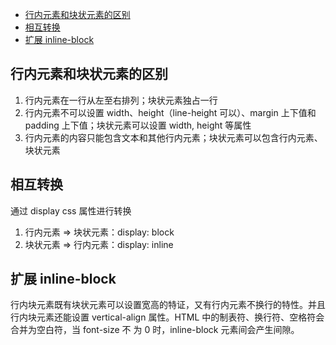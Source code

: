 
<!-- vim-markdown-toc GitLab -->

* [行内元素和块状元素的区别](#行内元素和块状元素的区别)
* [相互转换](#相互转换)
* [扩展 inline-block](#扩展-inline-block)

<!-- vim-markdown-toc -->

## 行内元素和块状元素的区别

1. 行内元素在一行从左至右排列；块状元素独占一行
2. 行内元素不可以设置 width、height（line-height 可以）、margin 上下值和 padding 上下值；块状元素可以设置 width, height 等属性
3. 行内元素的内容只能包含文本和其他行内元素；块状元素可以包含行内元素、块状元素

## 相互转换

通过 display css 属性进行转换

1. 行内元素 => 块状元素：display: block
2. 块状元素 => 行内元素：display: inline

## 扩展 inline-block

行内块元素既有块状元素可以设置宽高的特证，又有行内元素不换行的特性。并且行内块元素还能设置 vertical-align 属性。HTML 中的制表符、换行符、空格符会合并为空白符，当 font-size 不
为 0 时，inline-block 元素间会产生间隙。
